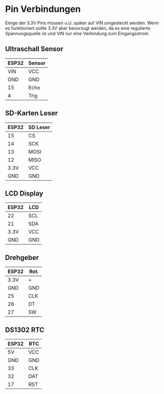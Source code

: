 # Pin Verbindungen
Einige der 3.3V Pins müssen u.U. später auf VIN umgesteckt werden. Wenn es funktioniert
sollte 3.3V aber bevorzugt werden, da es eine regulierte Spannungsquelle ist und
VIN nur eine Verbindung zum Eingangsstrom.

## Ultraschall Sensor
| ESP32 | Sensor |
| ----- | ------ |
| VIN   | VCC    |
| GND   | GND    |
| 15    | Echo   |
| 4     | Trig   |

## SD-Karten Leser
| ESP32 | SD Leser |
| ----- | -------- |
| 15    | CS       |
| 14    | SCK      |
| 13    | MOSI     |
| 12    | MISO     |
| 3.3V  | VCC      |
| GND   | GND      |

## LCD Display
| ESP32 | LCD	|
| ----- | ----- |
| 22    | SCL   |
| 21    | SDA   |
| 3.3V  | VCC	|
| GND   | GND	|

## Drehgeber
| ESP32 | Rot.	|
| ----- | ----- |
| 3.3V	| +		|
| GND	| GND	|
| 25	| CLK	|
| 26	| DT	|
| 27	| SW	|

## DS1302 RTC
| ESP32 | RTC	 |
| ----- | ------ |
| 5V	| VCC    |
| GND   | GND    |
| 33    | CLK    |
| 32    | DAT    |
| 17	| RST	 |
